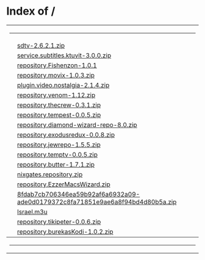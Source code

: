 <head>
    <title>Index of /</title>
</head>
<body>
    <h1>Index of /</h1>
    <table>
        <tr>
            <th colspan="5">
                <hr>
            </th>
        </tr>
        <tr>
        <tr>
            <td valign="top">&nbsp;</td>
            <td>
                <a href="sdtv-2.6.2.1.zip">sdtv-2.6.2.1.zip</a>
            </td>
            <td>&nbsp;</td>
        </tr>
        <tr>
            <td valign="top">&nbsp;</td>
            <td>
                <a href="service.subtitles.ktuvit-3.0.0.zip">service.subtitles.ktuvit-3.0.0.zip</a>
            </td>
            <td>&nbsp;</td>
        </tr>
        <tr>
            <td valign="top">&nbsp;</td>
            <td>
                <a href="repository.Fishenzon-1.0.1">repository.Fishenzon-1.0.1</a>
            </td>
        </tr>
        <tr>
            <td valign="top">&nbsp;</td>
            <td>
                <a href="repository.movix-1.0.3.zip">repository.movix-1.0.3.zip</a>
            </td>
        </tr>
        <tr>
            <td valign="top">&nbsp;</td>
            <td>
                <a href="plugin.video.nostalgia-2.1.4.zip">plugin.video.nostalgia-2.1.4.zip</a>
            </td>
        </tr>
        <tr>
            <td valign="top">&nbsp;</td>
            <td>
                <a href="repository.venom-1.12.zip">repository.venom-1.12.zip</a>
            </td>
        </tr>
        <tr>
            <td valign="top">&nbsp;</td>
            <td>
                <a href="repository.thecrew-0.3.1.zip">repository.thecrew-0.3.1.zip</a>
            </td>
        </tr>
        <tr>
            <td valign="top">&nbsp;</td>
            <td>
                <a href="repository.tempest-0.0.5.zip">repository.tempest-0.0.5.zip</a>
            </td>
        </tr>
        <tr>
            <td valign="top">&nbsp;</td>
            <td>
                <a href="repository.diamond-wizard-repo-8.0.zip">repository.diamond-wizard-repo-8.0.zip</a>
            </td>
        </tr>
        <tr>
            <td valign="top">&nbsp;</td>
            <td>
                <a href="repository.exodusredux-0.0.8.zip">repository.exodusredux-0.0.8.zip</a>
            </td>
        </tr>
        <tr>
            <td valign="top">&nbsp;</td>
            <td>
                <a href="repository.jewrepo-1.5.5.zip">repository.jewrepo-1.5.5.zip</a>
            </td>
        </tr>
        <tr>
            <td valign="top">&nbsp;</td>
            <td>
                <a href="repository.temptv-0.0.5.zip">repository.temptv-0.0.5.zip</a>
            </td>
        </tr>
        <tr>
            <td valign="top">&nbsp;</td>
            <td>
                <a href="repository.butter-1.7.1.zip">repository.butter-1.7.1.zip</a>
            </td>
        </tr>
        <tr>
            <td valign="top">&nbsp;</td>
            <td>
                <a href="nixgates.repository.zip">nixgates.repository.zip</a>
            </td>
        </tr>
        <tr>
            <td valign="top">&nbsp;</td>
            <td>
                <a href="repository.EzzerMacsWizard.zip">repository.EzzerMacsWizard.zip</a>
            </td>
        </tr>
        <tr>
            <td valign="top">&nbsp;</td>
            <td>
                <a href="8fdab7cb706346ea59b92af6a6932a09-ade0d0179372c8fa71851e9ae6a8f94bd4d80b5a.zip">8fdab7cb706346ea59b92af6a6932a09-ade0d0179372c8fa71851e9ae6a8f94bd4d80b5a.zip</a>
            </td>
        </tr>
        <tr>
            <td valign="top">&nbsp;</td>
            <td>
                <a href="Israel.m3u">Israel.m3u</a>
            </td>
        </tr>
        <tr>
            <td valign="top">&nbsp;</td>
            <td>
                <a href="repository.tikipeter-0.0.6.zip">repository.tikipeter-0.0.6.zip</a>
            </td>
        </tr>
        <tr>
        <tr>
            <td valign="top">&nbsp;</td>
            <td>
                <a href="repository.burekasKodi-1.0.2.zip">repository.burekasKodi-1.0.2.zip</a>
            </td>
        </tr>
        <tr>
            <th colspan="5">
                <hr>
            </th>
        </tr>
    </table>
</body>

